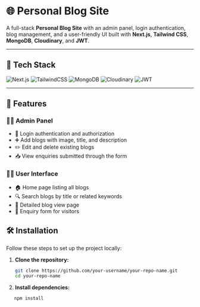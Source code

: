 # 🌐 Personal Blog Site

A full-stack **Personal Blog Site** with an admin panel, login authentication, blog management, and a user-friendly UI built with **Next.js**, **Tailwind CSS**, **MongoDB**, **Cloudinary**, and **JWT**.

---

## 🚀 Tech Stack

![Next.js](https://img.shields.io/badge/Next.js-000000?style=for-the-badge&logo=nextdotjs&logoColor=white)
![TailwindCSS](https://img.shields.io/badge/TailwindCSS-06B6D4?style=for-the-badge&logo=tailwindcss&logoColor=white)
![MongoDB](https://img.shields.io/badge/MongoDB-4EA94B?style=for-the-badge&logo=mongodb&logoColor=white)
![Cloudinary](https://img.shields.io/badge/Cloudinary-3448C5?style=for-the-badge&logo=cloudinary&logoColor=white)
![JWT](https://img.shields.io/badge/JWT-black?style=for-the-badge&logo=JSON%20web%20tokens&logoColor=white)

---

## 📌 Features

### 🧑‍💻 Admin Panel
- 🔐 Login authentication and authorization
- ➕ Add blogs with image, title, and description
- ✏️ Edit and delete existing blogs
- 📥 View enquiries submitted through the form

### 🧑‍🏫 User Interface
- 🏠 Home page listing all blogs
- 🔍 Search blogs by title or related keywords
- 📄 Detailed blog view page
- 📨 Enquiry form for visitors
  
## 🛠️ Installation

Follow these steps to set up the project locally:

1. **Clone the repository:**
   ```bash
   git clone https://github.com/your-username/your-repo-name.git
   cd your-repo-name
   
2. **Install dependencies:**
```bash
   npm install
